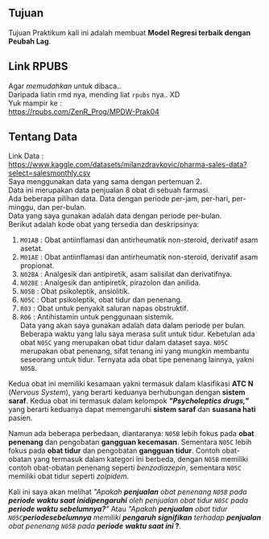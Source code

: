 ## Tujuan
Tujuan Praktikum kali ini adalah membuat **Model Regresi terbaik dengan Peubah Lag**.  
  
## Link RPUBS
Agar _memudahkan_ untuk dibaca..  
Daripada liatin rmd nya, mending liat `rpubs` nya.. XD    
Yuk mampir ke :  
https://rpubs.com/ZenR_Prog/MPDW-Prak04  
  
## Tentang Data
Link Data :  
https://www.kaggle.com/datasets/milanzdravkovic/pharma-sales-data?select=salesmonthly.csv   
Saya menggunakan data yang sama dengan pertemuan 2.  
Data ini merupakan data penjualan 8 obat di sebuah farmasi.  
Ada beberapa pilihan data. Data dengan periode per-jam, per-hari, per-minggu, dan per-bulan.  
Data yang saya gunakan adalah data dengan periode per-bulan.  
Berikut adalah kode obat yang tersedia dan deskripsinya:  
1. `M01AB` : Obat antiinflamasi dan antirheumatik non-steroid, derivatif asam asetat.
2. `M01AE` : Obat antiinflamasi dan antirheumatik non-steroid, derivatif asam propionat.
3. `N02BA` : Analgesik dan antipiretik, asam salisilat dan derivatifnya.
4. `N02BE` : Analgesik dan antipiretik, pirazolon dan anilida.
5. `N05B`  : Obat psikoleptik, ansiolitik.
6. `N05C`  : Obat psikoleptik, obat tidur dan penenang.
7. `R03`   : Obat untuk penyakit saluran napas obstruktif.
8. `R06`   : Antihistamin untuk penggunaan sistemik.  
Data yang akan saya gunakan adalah data dalam periode per bulan.  
Beberapa waktu yang lalu saya merasa sulit untuk tidur. Kebetulan ada obat `N05C` yang merupakan obat tidur dalam dataset saya. `N05C` merupakan obat penenang, sifat tenang ini yang mungkin membantu seseorang untuk tidur. Ternyata ada obat tipe penenang lainnya, yakni `N05B`.  
  
Kedua obat ini memiliki kesamaan yakni termasuk dalam klasifikasi **ATC N** (*Nervous System*), yang berarti keduanya berhubungan dengan **sistem saraf**. Kedua obat ini termasuk dalam kelompok ***"Psycholeptics drugs,"*** yang berarti keduanya dapat memengaruhi **sistem saraf** dan **suasana hati** pasien.  
  
Namun ada beberapa perbedaan, diantaranya: `N05B` lebih fokus pada **obat penenang** dan pengobatan **gangguan kecemasan**. Sementara `N05C` lebih fokus pada **obat tidur** dan pengobatan **gangguan tidur**. Contoh obat-obatan yang termasuk dalam kategori ini berbeda, dengan `N05B` memiliki contoh obat-obatan penenang seperti *benzodiazepin*, sementara `N05C` memiliki obat tidur seperti *zolpidem*.  
  
Kali ini saya akan melihat *"Apakah **penjualan** obat penenang `N05B`* *pada **periode*** ***waktu saat inidipengaruhi*** *oleh penjualan obat tidur `N05C`* *pada **periode waktu sebelumnya?**"* Atau *"Apakah **penjualan** obat tidur `N05C`**periodesebelumnya** memiliki **pengaruh signifikan** terhadap **penjualan** obat penenang `N05B`* *pada **periode*** ***waktu saat ini* ?***.*  

